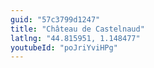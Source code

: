 ```yaml
---
guid: "57c3799d1247"
title: "Château de Castelnaud"
latlng: "44.815951, 1.148477"
youtubeId: "poJriYviHPg" 
---
```


